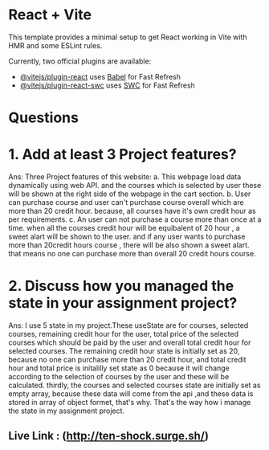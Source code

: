 # React + Vite

This template provides a minimal setup to get React working in Vite with HMR and some ESLint rules.

Currently, two official plugins are available:

- [@vitejs/plugin-react](https://github.com/vitejs/vite-plugin-react/blob/main/packages/plugin-react/README.md) uses [Babel](https://babeljs.io/) for Fast Refresh
- [@vitejs/plugin-react-swc](https://github.com/vitejs/vite-plugin-react-swc) uses [SWC](https://swc.rs/) for Fast Refresh


# Questions

# 1. Add at least 3 Project features?

Ans: Three Project features of this website:
a. This webpage load data dynamically using web API. and the courses which is selected by user these will be shown at the right side of the webpage in the cart section.
b. User can purchase course and user can't purchase course overall which are more than 20 credit hour. because, all courses have it's own credit hour as per requirements.
c. An user can not purchase a course more than once at a time. when all the courses credit hour will be equibalent of 20 hour , a sweet alart will be shown to the user. and if any user wants to purchase more than 20credit hours course , there will be also shown a sweet alart. that means no one can purchase more than overall 20 credit hours course.



# 2. Discuss how you managed the state in your assignment project?

Ans: I use 5 state in my project.These useState are for courses, selected courses, remaining credit hour for the user, total price of the selected courses which should be paid by the user and overall total credit hour for selected courses. The remaining credit hour state is initially set as 20, because no one can purchase more than 20 credit hour, and total credit hour and total price is initalilly set state as 0 because it will change according to the selection of courses by the user and these will be calculated.
thirdly, the courses and selected courses state are initially set as empty array, because these data will come from the api ,and these data is stored in array of object formet, that's why. That's the way how i manage the state in my assignment project.

## Live Link : (http://ten-shock.surge.sh/)